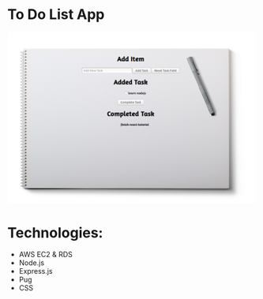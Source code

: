 # To Do List App

![demo](https://github.com/edluong/todo-list-prod/blob/master/public/img/demo.png)

# Technologies:

- AWS EC2 & RDS
- Node.js
- Express.js
- Pug
- CSS
